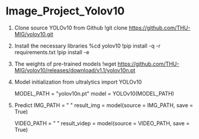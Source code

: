 # Image_Project_Yolov10

1. Clone source YOLOv10 from Github
    !git clone https://github.com/THU-MIG/yolov10.git

2. Install the necessary libraries
    %cd yolov10
    !pip install -q -r requirements.txt
    !pip install -e

3. The weights of pre-trained models
    !wget https://github.com/THU-MIG/yolov10/releases/download/v1.1/yolov10n.pt

4. Model initialization
    from ultralytics import YOLOv10

    MODEL_PATH = "yolov10n.pt"
    model = YOLOv10(MODEL_PATH)

5. Predict
    IMG_PATH = " "
    result_img = model(source = IMG_PATH, save = True)

    VIDEO_PATH = " "
    result_videp = model(source = VIDEO_PATH, save = True)